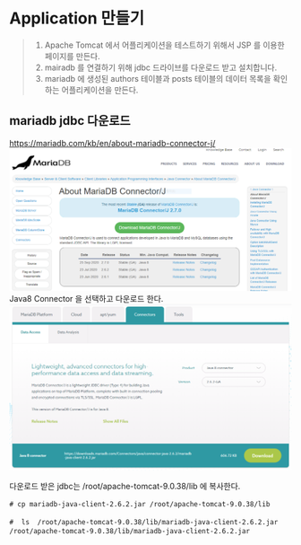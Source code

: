 # Application 만들기

> 1. Apache Tomcat 에서 어플리케이션을 테스트하기 위해서 JSP 를 이용한 페이지를 만든다.
> 2. mairadb 를 연결하기 위해 jdbc 드라이브를 다운로드 받고 설치합니다.
> 3. mariadb 에 생성된 authors 테이블과 posts 테이블의 데이터 목록을 확인하는 어플리케이션을 만든다.

## mariadb jdbc 다운로드
https://mariadb.com/kb/en/about-mariadb-connector-j/
![mariadb](./img/jdbc.PNG)
Java8 Connector 을 선택하고 다운로드 한다.
![mariadb](./img/jdbc-1.PNG)

다운로드 받은 jdbc는 /root/apache-tomcat-9.0.38/lib 에 복사한다.
```
# cp mariadb-java-client-2.6.2.jar /root/apache-tomcat-9.0.38/lib

#  ls  /root/apache-tomcat-9.0.38/lib/mariadb-java-client-2.6.2.jar 
/root/apache-tomcat-9.0.38/lib/mariadb-java-client-2.6.2.jar
```

